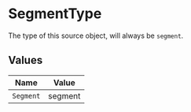 # SegmentType

The type of this source object, will always be `segment`.


## Values

| Name      | Value     |
| --------- | --------- |
| `Segment` | segment   |